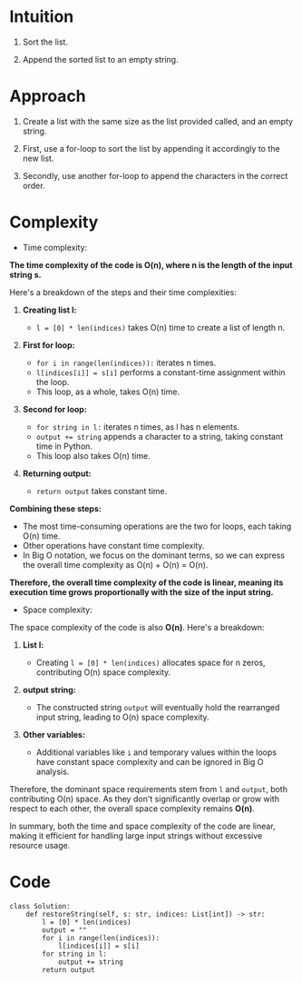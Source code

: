 # Intuition
<!-- Describe your first thoughts on how to solve this problem. -->
1. Sort the list.  

2. Append the sorted list to an empty string.
# Approach
<!-- Describe your approach to solving the problem. -->
1. Create a list with the same size as the list provided called, and an empty string.  

2. First, use a for-loop to sort the list by appending it accordingly to the new list.  

3. Secondly, use another for-loop to append the characters in the correct order.
# Complexity
- Time complexity:
<!-- Add your time complexity here, e.g. $$O(n)$$ -->
 **The time complexity of the code is O(n), where n is the length of the input string s.**

Here's a breakdown of the steps and their time complexities:

1. **Creating list l:**
   - `l = [0] * len(indices)` takes O(n) time to create a list of length n.

2. **First for loop:**
   - `for i in range(len(indices)):` iterates n times.
   - `l[indices[i]] = s[i]` performs a constant-time assignment within the loop.
   - This loop, as a whole, takes O(n) time.

3. **Second for loop:**
   - `for string in l:` iterates n times, as l has n elements.
   - `output += string` appends a character to a string, taking constant time in Python.
   - This loop also takes O(n) time.

4. **Returning output:**
   - `return output` takes constant time.

**Combining these steps:**

- The most time-consuming operations are the two for loops, each taking O(n) time.
- Other operations have constant time complexity.
- In Big O notation, we focus on the dominant terms, so we can express the overall time complexity as O(n) + O(n) = O(n).

**Therefore, the overall time complexity of the code is linear, meaning its execution time grows proportionally with the size of the input string.**

- Space complexity:
<!-- Add your space complexity here, e.g. $$O(n)$$ -->
The space complexity of the code is also **O(n)**. Here's a breakdown:

1. **List l:**
    - Creating `l = [0] * len(indices)` allocates space for n zeros, contributing O(n) space complexity.

2. **output string:**
    - The constructed string `output` will eventually hold the rearranged input string, leading to O(n) space complexity.

3. **Other variables:**
    - Additional variables like `i` and temporary values within the loops have constant space complexity and can be ignored in Big O analysis.

Therefore, the dominant space requirements stem from `l` and `output`, both contributing O(n) space. As they don't significantly overlap or grow with respect to each other, the overall space complexity remains **O(n)**.

In summary, both the time and space complexity of the code are linear, making it efficient for handling large input strings without excessive resource usage.

# Code
```
class Solution:
    def restoreString(self, s: str, indices: List[int]) -> str:
        l = [0] * len(indices)
        output = ""
        for i in range(len(indices)):
            l[indices[i]] = s[i]
        for string in l:
            output += string
        return output
```